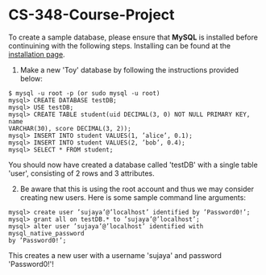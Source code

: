 # CS-348-Course-Project

To create a sample database, please ensure that **MySQL** is installed before continuining with the following steps. Installing can be found at the [installation page](https://dev.mysql.com/doc/refman/8.0/en/installing.html).

1. Make a new 'Toy' database by following the instructions provided below:

```mysql
$ mysql -u root -p (or sudo mysql -u root)
mysql> CREATE DATABASE testDB;
mysql> USE testDB;
mysql> CREATE TABLE student(uid DECIMAL(3, 0) NOT NULL PRIMARY KEY, name
VARCHAR(30), score DECIMAL(3, 2));
mysql> INSERT INTO student VALUES(1, ’alice’, 0.1);
mysql> INSERT INTO student VALUES(2, ’bob’, 0.4);
mysql> SELECT * FROM student;
```

You should now have created a database called 'testDB' with a single table 'user', consisting of 2 rows and 3 attributes.      



2. Be aware that this is using the root account and thus we may consider creating new users. Here is some sample command line arguments:

```mysql
mysql> create user ’sujaya’@’localhost’ identified by ’Password0!’;
mysql> grant all on testDB.* to ’sujaya’@’localhost’;
mysql> alter user ’sujaya’@’localhost’ identified with mysql_native_password
by ’Password0!’;
```

This creates a new user with a username 'sujaya' and password 'Password0!'!
